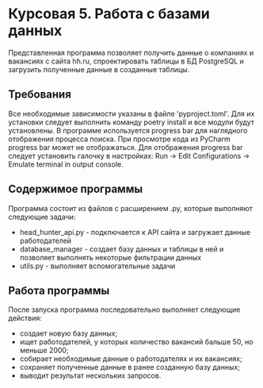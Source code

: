 # Курсовая 5. Работа с базами данных

Представленная программа позволяет получить данные о компаниях и вакансиях с сайта hh.ru, спроектировать таблицы в БД PostgreSQL и
загрузить полученные данные в созданные таблицы.

## Требования

Все необходимые зависимости указаны в файле 'pyproject.toml'. Для их установки следует выполнить команду poetry install
и все модули будут установлены.
В программе используется progress bar для наглядного отображения процесса поиска. При просмотре кода из PyCharm 
progress bar может не отображаться. Для отображения progress bar следует установить галочку в настройках: 
Run -> Edit Configurations -> Emulate terminal in output console.  

## Содержимое программы

Программа состоит из файлов с расширением .py, которые выполняют следующие задачи:

- head_hunter_api.py - подключается к API сайта и загружает данные работодателей
- database_manager - создает базу данных и таблицы в ней и позволяет выполнять некоторые фильтрации данных
- utils.py - выполняет вспомогательные задачи

## Работа программы

После запуска программа последовательно выполняет следующие действия:
- создает новую базу данных;
- ищет работодателей, у которых количество вакансий бальше 50, но меньше 2000;
- собирает необходимые данные о работодателях и их вакансиях;
- сохраняет полученные данные в ранее созданную базу данных;
- выводит результат нескольких запросов.